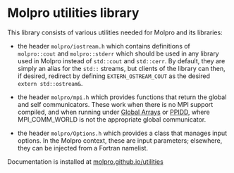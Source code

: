Molpro utilities library
=================

This library consists of various utilities needed for Molpro and its libraries:
 - the header ``molpro/iostream.h`` which contains definitions of ``molpro::cout`` and ``molpro::stderr`` which should be used in any library used in Molpro instead of ``std::cout`` and ``std::cerr``.
By default, they are simply an alias for the `std::` streams, but
clients of the library can then, if desired, redirect by defining `EXTERN_OSTREAM_COUT` as the desired `extern std::ostream&`.
   
 - the header ``molpro/mpi.h`` which provides functions that return the global and self communicators. These work when there is no MPI support compiled, and when running under [Global Arrays](https://hpc.pnl.gov/globalarrays/) or [PPIDD](https://github.com/molpro/ppidd), where MPI_COMM_WORLD is not the appropriate global communicator.

 - the header ``molpro/Options.h`` which provides a class that manages input options. In the Molpro context, these are input parameters; elsewhere, they can be injected from a Fortran namelist.

Documentation is installed at
[molpro.github.io/utilities](https://molpro.github.io/utilities)

